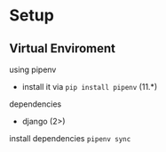 # Setup

## Virtual Enviroment

using pipenv
- install it via `pip install pipenv` (11.*)

dependencies
- django (2>)

install dependencies
`pipenv sync`